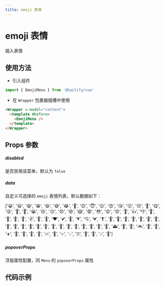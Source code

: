 ```yaml
---
title: emoji 表情
---
```


# emoji 表情

插入表情

## 使用方法

- 引入组件

```ts
import { EmojiMenu } from '@kaitify/vue'
```

- 在 `Wrapper` 包裹器插槽中使用

```html
<Wrapper v-model="content">
  <template #before>
    <EmojiMenu />
  </template>
</Wrapper>
```

## Props 参数

##### disabled <Badge type="danger" text="boolean" />

是否禁用该菜单，默认为 `false`

##### data <Badge type="danger" text="string[]" />

自定义可选择的 `emoji` 表情列表，默认数据如下：

['😀', '😃', '😄', '😁', '😆', '😅', '😂', '🤣', '😊', '😇', '😉', '😍', '😘', '😗', '😚', '🥰', '😋', '😜', '🤪', '🤨', '😭', '😢', '😔', '😞', '😰', '😱', '😨', '😳', '😡', '😠', '🤬', '👍', '👎', '👏', '🙌', '👐', '🤝', '✌', '🤞', '🤘', '❤️', '💕', '💖', '💗', '💘', '💔', '❣', '🖤', '💙', '💚', '🍏', '🍎', '🍌', '🍉', '🍇', '🍓', '🍒', '🍑', '🍕', '🍔', '🍟', '🌭', '🍗', '🍞', '🚗', '🚕', '🚙', '🚌', '🚑', '🚓', '🚚', '🚲', '🚜', '🚂', '✈️', '🚀', '🎉', '🎊', '🎁', '🔥', '🌈', '⭐', '💡', '⏰', '📅', '📌', '🎶', '🎵']

##### popoverProps <Badge type="danger" text="MenuPropsType['popoverProps']" />

浮层属性配置，同 `Menu` 的 `popoverProps` 属性

## 代码示例

<Wrapper :dark="isDark" v-model="content" placeholder="输入内容..." style="width:100%;height:200px;">
  <template #before>
    <div style="margin-bottom:10px;">
      <EmojiMenu />
    </div>
  </template>
</Wrapper>

<script lang="ts" setup>
import { useData } from 'vitepress'
import { Wrapper, EmojiMenu } from '../../../lib/kaitify-vue.es.js'
import { ref } from 'vue'
const { isDark } = useData()
const content = ref('<p>hello</p>')
</script>
